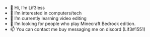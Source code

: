 - 👋 Hi, I’m Lif3less
- 👀 I’m interested in computers/tech
- 🌱 I’m currently learning video editing
- 💞️ I’m looking for people who play Minecraft Bedrock edition.
- 📫 You can contact me buy messaging me on discord (Lif3#1551)

<!---
Lif3lessHUB/Lif3lessHUB is a ✨ special ✨ repository because its `README.md` (this file) appears on your GitHub profile.
You can click the Preview link to take a look at your changes.
--->
